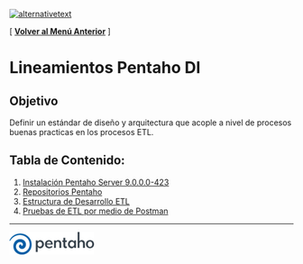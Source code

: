 [﻿![alternativetext](https://github.com/UniandesDSIT/Servicio-Fuse-Persona-Persona/raw/master/path/to/DSIT.png)](https://tecnologia.uniandes.edu.co/)         

[ **[Volver al Menú Anterior](https://github.com/UniandesDSIT/coding-guidelines)** ]

# Lineamientos Pentaho DI 

## Objetivo
Definir un estándar de diseño y arquitectura que acople a nivel de procesos buenas practicas en los procesos ETL.
## Tabla de Contenido:

1. [Instalación Pentaho Server 9.0.0.0-423](MAIN.md)
2. [Repositorios Pentaho](REPOSITORIOS.md)
3. [Estructura de Desarrollo ETL](DESARROLLO.md)
4. [Pruebas de ETL por medio de Postman](PRUEBAS.md)

_________________________________________________________________________________________________________

<img width="150px" src="../sources/pentaho.png?raw=true"/>
